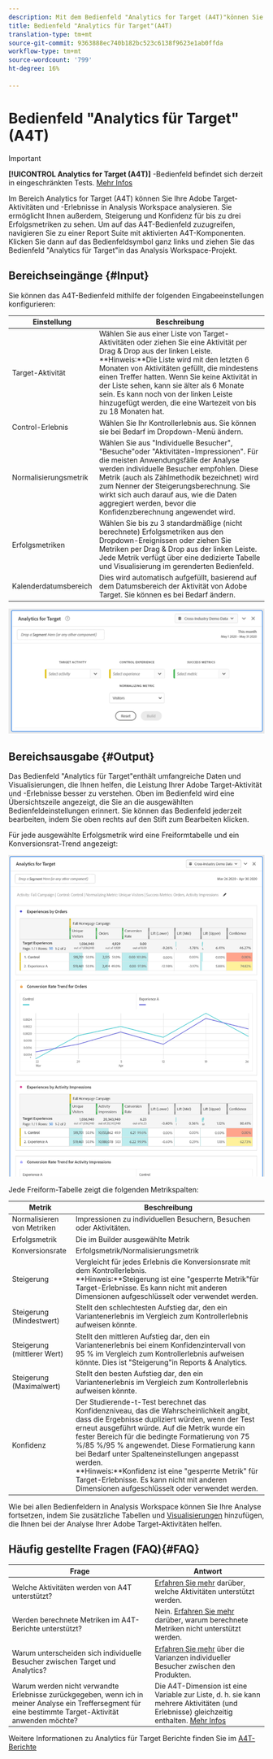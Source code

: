```yaml
---
description: Mit dem Bedienfeld "Analytics for Target (A4T)"können Sie Ihre Adobe Target-Aktivitäten und -Erlebnisse in Analysis Workspace analysieren.
title: Bedienfeld "Analytics für Target"(A4T)
translation-type: tm+mt
source-git-commit: 9363888ec740b182bc523c6138f9623e1ab0ffda
workflow-type: tm+mt
source-wordcount: '799'
ht-degree: 16%

---
```



# Bedienfeld &quot;Analytics für Target&quot;(A4T)

>[!IMPORTANT]
>
>**[!UICONTROL Analytics for Target (A4T)]** -Bedienfeld befindet sich derzeit in eingeschränkten Tests. [Mehr Infos](https://docs.adobe.com/content/help/de-DE/analytics/landing/an-releases.html)

Im Bereich Analytics for Target (A4T) können Sie Ihre Adobe Target-Aktivitäten und -Erlebnisse in Analysis Workspace analysieren. Sie ermöglicht Ihnen außerdem, Steigerung und Konfidenz für bis zu drei Erfolgsmetriken zu sehen. Um auf das A4T-Bedienfeld zuzugreifen, navigieren Sie zu einer Report Suite mit aktivierten A4T-Komponenten. Klicken Sie dann auf das Bedienfeldsymbol ganz links und ziehen Sie das Bedienfeld &quot;Analytics für Target&quot;in das Analysis Workspace-Projekt.

## Bereichseingänge {#Input}

Sie können das A4T-Bedienfeld mithilfe der folgenden Eingabeeinstellungen konfigurieren:

| Einstellung | Beschreibung |
|---|---|
| Target-Aktivität | Wählen Sie aus einer Liste von Target-Aktivitäten oder ziehen Sie eine Aktivität per Drag &amp; Drop aus der linken Leiste.<br>**Hinweis:**Die Liste wird mit den letzten 6 Monaten von Aktivitäten gefüllt, die mindestens einen Treffer hatten. Wenn Sie keine Aktivität in der Liste sehen, kann sie älter als 6 Monate sein. Es kann noch von der linken Leiste hinzugefügt werden, die eine Wartezeit von bis zu 18 Monaten hat. |
| Control-Erlebnis | Wählen Sie Ihr Kontrollerlebnis aus. Sie können sie bei Bedarf im Dropdown-Menü ändern. |
| Normalisierungsmetrik | Wählen Sie aus &quot;Individuelle Besucher&quot;, &quot;Besuche&quot;oder &quot;Aktivitäten-Impressionen&quot;. Für die meisten Anwendungsfälle der Analyse werden individuelle Besucher empfohlen. Diese Metrik (auch als Zählmethodik bezeichnet) wird zum Nenner der Steigerungsberechnung. Sie wirkt sich auch darauf aus, wie die Daten aggregiert werden, bevor die Konfidenzberechnung angewendet wird. |
| Erfolgsmetriken | Wählen Sie bis zu 3 standardmäßige (nicht berechnete) Erfolgsmetriken aus den Dropdown-Ereignissen oder ziehen Sie Metriken per Drag &amp; Drop aus der linken Leiste. Jede Metrik verfügt über eine dedizierte Tabelle und Visualisierung im gerenderten Bedienfeld. |
| Kalenderdatumsbereich | Dies wird automatisch aufgefüllt, basierend auf dem Datumsbereich der Aktivität von Adobe Target. Sie können es bei Bedarf ändern. |

![Bedienfeldaufbau](assets/a4t-panel-builder.png)

## Bereichsausgabe {#Output}

Das Bedienfeld &quot;Analytics für Target&quot;enthält umfangreiche Daten und Visualisierungen, die Ihnen helfen, die Leistung Ihrer Adobe Target-Aktivität und -Erlebnisse besser zu verstehen. Oben im Bedienfeld wird eine Übersichtszeile angezeigt, die Sie an die ausgewählten Bedienfeldeinstellungen erinnert. Sie können das Bedienfeld jederzeit bearbeiten, indem Sie oben rechts auf den Stift zum Bearbeiten klicken.

Für jede ausgewählte Erfolgsmetrik wird eine Freiformtabelle und ein Konversionsrat-Trend angezeigt:

![gerendert](assets/a4t-rendered.png)


Jede Freiform-Tabelle zeigt die folgenden Metrikspalten:

| Metrik | Beschreibung |
|---|---|
| Normalisieren von Metriken | Impressionen zu individuellen Besuchern, Besuchen oder Aktivitäten. |
| Erfolgsmetrik | Die im Builder ausgewählte Metrik |
| Konversionsrate | Erfolgsmetrik/Normalisierungsmetrik |
| Steigerung | Vergleicht für jedes Erlebnis die Konversionsrate mit dem Kontrollerlebnis.<br>**Hinweis:**Steigerung ist eine &quot;gesperrte Metrik&quot;für Target-Erlebnisse. Es kann nicht mit anderen Dimensionen aufgeschlüsselt oder verwendet werden. |
| Steigerung (Mindestwert) | Stellt den schlechtesten Aufstieg dar, den ein Variantenerlebnis im Vergleich zum Kontrollerlebnis aufweisen könnte. |
| Steigerung (mittlerer Wert) | Stellt den mittleren Aufstieg dar, den ein Variantenerlebnis bei einem Konfidenzintervall von 95 % im Vergleich zum Kontrollerlebnis aufweisen könnte. Dies ist &quot;Steigerung&quot;in Reports &amp; Analytics. |
| Steigerung (Maximalwert) | Stellt den besten Aufstieg dar, den ein Variantenerlebnis im Vergleich zum Kontrollerlebnis aufweisen könnte. |
| Konfidenz | Der Studierende-t-Test berechnet das Konfidenzniveau, das die Wahrscheinlichkeit angibt, dass die Ergebnisse dupliziert würden, wenn der Test erneut ausgeführt würde. Auf die Metrik wurde ein fester Bereich für die bedingte Formatierung von 75 %/85 %/95 % angewendet. Diese Formatierung kann bei Bedarf unter Spalteneinstellungen angepasst werden. <br>**Hinweis:**Konfidenz ist eine &quot;gesperrte Metrik&quot; für Target-Erlebnisse. Es kann nicht mit anderen Dimensionen aufgeschlüsselt oder verwendet werden. |

Wie bei allen Bedienfeldern in Analysis Workspace können Sie Ihre Analyse fortsetzen, indem Sie zusätzliche Tabellen und [Visualisierungen](https://docs.adobe.com/content/help/de-DE/analytics/analyze/analysis-workspace/visualizations/freeform-analysis-visualizations.html) hinzufügen, die Ihnen bei der Analyse Ihrer Adobe Target-Aktivitäten helfen.

## Häufig gestellte Fragen (FAQ){#FAQ}

| Frage | Antwort |
|---|---|
| Welche Aktivitäten werden von A4T unterstützt? | [Erfahren Sie mehr](https://docs.adobe.com/content/help/en/target/using/integrate/a4t/a4t-faq/a4t-faq-activity-setup.html) darüber, welche Aktivitäten unterstützt werden. |
| Werden berechnete Metriken im A4T-Berichte unterstützt? | Nein. [Erfahren Sie mehr](https://docs.adobe.com/content/help/en/target/using/integrate/a4t/a4t-faq/a4t-faq-lift-and-confidence.html) darüber, warum berechnete Metriken nicht unterstützt werden. |
| Warum unterscheiden sich individuelle Besucher zwischen Target und Analytics? | [Erfahren Sie mehr](https://docs.adobe.com/content/help/en/target/using/integrate/a4t/a4t-faq/a4t-faq-viewing-reports.html) über die Varianzen individueller Besucher zwischen den Produkten. |
| Warum werden nicht verwandte Erlebnisse zurückgegeben, wenn ich in meiner Analyse ein Treffersegment für eine bestimmte Target-Aktivität anwenden möchte? | Die A4T-Dimension ist eine Variable zur Liste, d. h. sie kann mehrere Aktivitäten (und Erlebnisse) gleichzeitig enthalten. [Mehr Infos](https://docs.adobe.com/content/help/en/target/using/integrate/a4t/a4t-faq/a4t-faq-viewing-reports.html) |

Weitere Informationen zu Analytics für Target Berichte finden Sie im [A4T-Berichte](https://docs.adobe.com/content/help/en/target/using/integrate/a4t/reporting.html)
